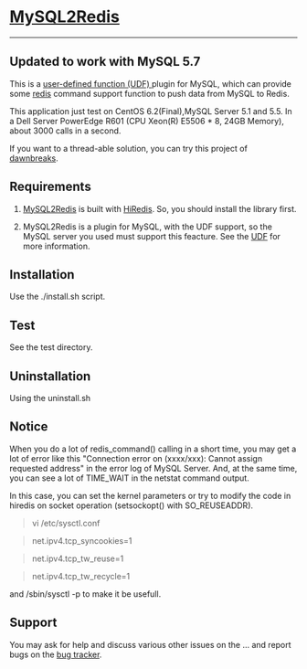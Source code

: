 [MySQL2Redis][]
===============

-----
Updated to work with MySQL 5.7
-----




This is a [user-defined function (UDF) ][UDF] plugin for MySQL, which can
provide some [redis][Redis] command support function
to push data from MySQL to Redis.

This application just test on CentOS 6.2(Final),MySQL Server 5.1 and 5.5.
In a Dell Server PowerEdge R601 (CPU Xeon(R) E5506 * 8, 24GB Memory),
about 3000 calls in a second.

If you want to a thread-able solution, you can try this project of [dawnbreaks].

[UDF]: http://dev.mysql.com/doc/refman/5.1/en/adding-functions.html
[Redis]: http://redis.io/
[dawnbreaks]: https://github.com/dawnbreaks/mysql2redis

Requirements
------------

1. [MySQL2Redis][mysql2redis] is built with [HiRedis][hiredis].
So, you should install the library first.

2. MySQL2Redis is a plugin for MySQL, with the UDF support, so
the MySQL server you used must support this feacture. 
See the [UDF] for more information.

[mysql2redis]: https://github.com/jackeylu/mysql2redis
[hiredis]: https://github.com/antirez/hiredis

Installation
-------------

Use the ./install.sh script.

Test
----

See the test directory.

Uninstallation
--------------

Using the uninstall.sh


Notice
--------------
When you do a lot of redis_command() calling in a short time,
you may get a lot of error like this "Connection error on (xxxx/xxx):
Cannot assign requested address" in the error log of MySQL Server.
And, at the same time, you can see a lot of TIME_WAIT in the netstat command
output.

In this case, you can set the kernel parameters or try to modify the code in
hiredis on socket operation (setsockopt() with SO_REUSEADDR).

  >vi /etc/sysctl.conf
  
  >net.ipv4.tcp_syncookies=1
  
  >net.ipv4.tcp_tw_reuse=1
  
  >net.ipv4.tcp_tw_recycle=1
  

and /sbin/sysctl -p to make it be usefull.


Support
-------

You may ask for help and discuss various other issues on
the ... and report bugs on the [bug tracker][].

[bug tracker]: http://github.com/jackeylu/mysql2redis/issues


